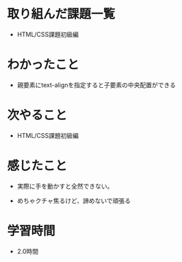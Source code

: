 # 取り組んだ課題一覧

- HTML/CSS課題初級編

# わかったこと

- 親要素にtext-alignを指定すると子要素の中央配置ができる

# 次やること

- HTML/CSS課題初級編

# 感じたこと

- 実際に手を動かすと全然できない。

- めちゃクチャ焦るけど、諦めないで頑張る

# 学習時間

- 2.0時間